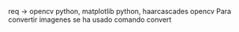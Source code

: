 req -> opencv python, matplotlib python, haarcascades opencv
Para convertir imagenes se ha usado comando convert
